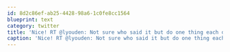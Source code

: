 ```yaml
---
id: 8d2c86ef-ab25-4428-98a6-1c0fe8cc1564
blueprint: text
category: twitter
title: 'Nice! RT @lyouden: Not sure who said it but do one thing each day that scares you. Qualify? http://yfrog.com/3ulq5ij'
caption: 'Nice! RT @lyouden: Not sure who said it but do one thing each day that scares you. Qualify? http://yfrog.com/3ulq5ij'
---
```

